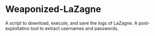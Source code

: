 # Weaponized-LaZagne
A script to download, execute, and save the logs of LaZagne. A post-exploitatino tool to extract usernames and passwords.
